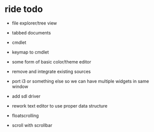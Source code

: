 # ride todo
* file explorer/tree view
* tabbed documents
* cmdlet
* keymap to cmdlet
* some form of basic color/theme editor

* remove and integrate existing sources

* port i3 or something else so we can have multiple widgets in same window
* add sdl driver
* rework text editor to use proper data structure

* floatscrolling
* scroll with scrollbar
